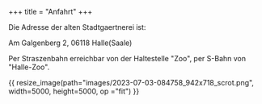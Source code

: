 +++
title = "Anfahrt"
+++

Die Adresse der alten Stadtgaertnerei ist:

Am Galgenberg 2, 06118 Halle(Saale)

Per Straszenbahn erreichbar von der Haltestelle "Zoo", per S-Bahn von "Halle-Zoo".

{{ resize_image(path="images/2023-07-03-084758_942x718_scrot.png", width=5000, height=5000, op ="fit") }}
